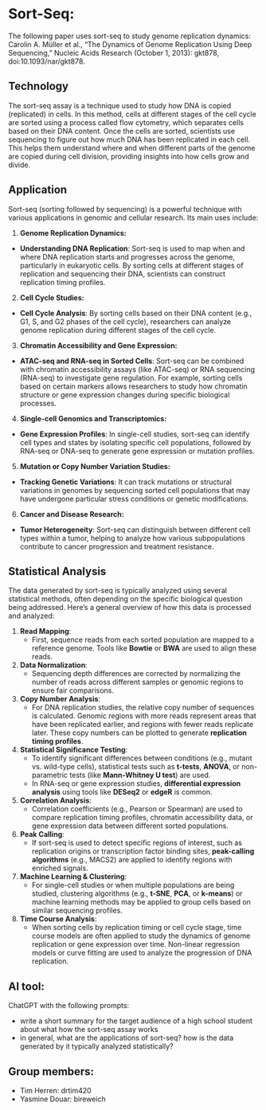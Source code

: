 
# Sort-Seq: 

The following paper uses sort-seq to study genome replication dynamics:
Carolin A. Müller et al., “The Dynamics of Genome Replication Using Deep Sequencing,” Nucleic Acids Research (October 1, 2013): gkt878, doi:10.1093/nar/gkt878.

## Technology
The sort-seq assay is a technique used to study how DNA is copied (replicated) in cells. In this method, cells at different stages of the cell cycle are sorted using a process called flow cytometry, which separates cells based on their DNA content. Once the cells are sorted, scientists use sequencing to figure out how much DNA has been replicated in each cell. This helps them understand where and when different parts of the genome are copied during cell division, providing insights into how cells grow and divide.

## Application
Sort-seq (sorting followed by sequencing) is a powerful technique with various applications in genomic and cellular research. Its main uses include:
 1. **Genome Replication Dynamics:**
   - **Understanding DNA Replication**: Sort-seq is used to map when and where DNA replication starts and progresses across the genome, particularly in eukaryotic cells. By sorting cells at different stages of replication and sequencing their DNA, scientists can construct replication timing profiles.
 2. **Cell Cycle Studies:**
   - **Cell Cycle Analysis**: By sorting cells based on their DNA content (e.g., G1, S, and G2 phases of the cell cycle), researchers can analyze genome replication during different stages of the cell cycle.
 3. **Chromatin Accessibility and Gene Expression:**
   - **ATAC-seq and RNA-seq in Sorted Cells**: Sort-seq can be combined with chromatin accessibility assays (like ATAC-seq) or RNA sequencing (RNA-seq) to investigate gene regulation. For example, sorting cells based on certain markers allows researchers to study how chromatin structure or gene expression changes during specific biological processes.
 4. **Single-cell Genomics and Transcriptomics:**
   - **Gene Expression Profiles**: In single-cell studies, sort-seq can identify cell types and states by isolating specific cell populations, followed by RNA-seq or DNA-seq to generate gene expression or mutation profiles.
 5. **Mutation or Copy Number Variation Studies:**
   - **Tracking Genetic Variations**: It can track mutations or structural variations in genomes by sequencing sorted cell populations that may have undergone particular stress conditions or genetic modifications.
 6. **Cancer and Disease Research:**
   - **Tumor Heterogeneity**: Sort-seq can distinguish between different cell types within a tumor, helping to analyze how various subpopulations contribute to cancer progression and treatment resistance.

## Statistical Analysis
The data generated by sort-seq is typically analyzed using several statistical methods, often depending on the specific biological question being addressed. Here’s a general overview of how this data is processed and analyzed:
1. **Read Mapping**:
   - First, sequence reads from each sorted population are mapped to a reference genome. Tools like **Bowtie** or **BWA** are used to align these reads.
2. **Data Normalization**:
   - Sequencing depth differences are corrected by normalizing the number of reads across different samples or genomic regions to ensure fair comparisons.
3. **Copy Number Analysis**:
   - For DNA replication studies, the relative copy number of sequences is calculated. Genomic regions with more reads represent areas that have been replicated earlier, and regions with fewer reads replicate later. These copy numbers can be plotted to generate **replication timing profiles**.
4. **Statistical Significance Testing**:
   - To identify significant differences between conditions (e.g., mutant vs. wild-type cells), statistical tests such as **t-tests**, **ANOVA**, or non-parametric tests (like **Mann-Whitney U test**) are used.
   - In RNA-seq or gene expression studies, **differential expression analysis** using tools like **DESeq2** or **edgeR** is common.
5. **Correlation Analysis**:
   - Correlation coefficients (e.g., Pearson or Spearman) are used to compare replication timing profiles, chromatin accessibility data, or gene expression data between different sorted populations.
6. **Peak Calling**:
   - If sort-seq is used to detect specific regions of interest, such as replication origins or transcription factor binding sites, **peak-calling algorithms** (e.g., MACS2) are applied to identify regions with enriched signals.
7. **Machine Learning & Clustering**:
   - For single-cell studies or when multiple populations are being studied, clustering algorithms (e.g., **t-SNE**, **PCA**, or **k-means**) or machine learning methods may be applied to group cells based on similar sequencing profiles.
8. **Time Course Analysis**:
   - When sorting cells by replication timing or cell cycle stage, time course models are often applied to study the dynamics of genome replication or gene expression over time. Non-linear regression models or curve fitting are used to analyze the progression of DNA replication.

## AI tool:
ChatGPT with the following prompts:
- write a short summary for the target audience of a high school student about what how the sort-seq assay works
- in general, what are the applications of sort-seq? how is the data generated by it typically analyzed statistically?

## Group members:
- Tim Herren: drtim420
- Yasmine Douar: bireweich
